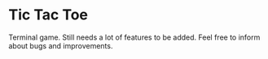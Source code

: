 # Tic Tac Toe
Terminal game. Still needs a lot of features to be added. Feel free to inform about bugs and improvements.
